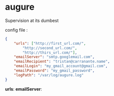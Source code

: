 augure
======

Supervision at its dumbest


config file :

```json
{
    "urls": ["http://first_url.com/",
        "http://second_url.com/",
        "http://thirs_url.com/"],
    "emailServer": "smtp.googlemail.com",
    "emailRecipient": "tristan@carranante.name",
    "emailLogin": "my_gmail_account@gmail.com",
    "emailPassword": "my_gmail_password",
    "logPath": "/var/log/augure.log"
}
```

**urls**:
**emailServer**:
